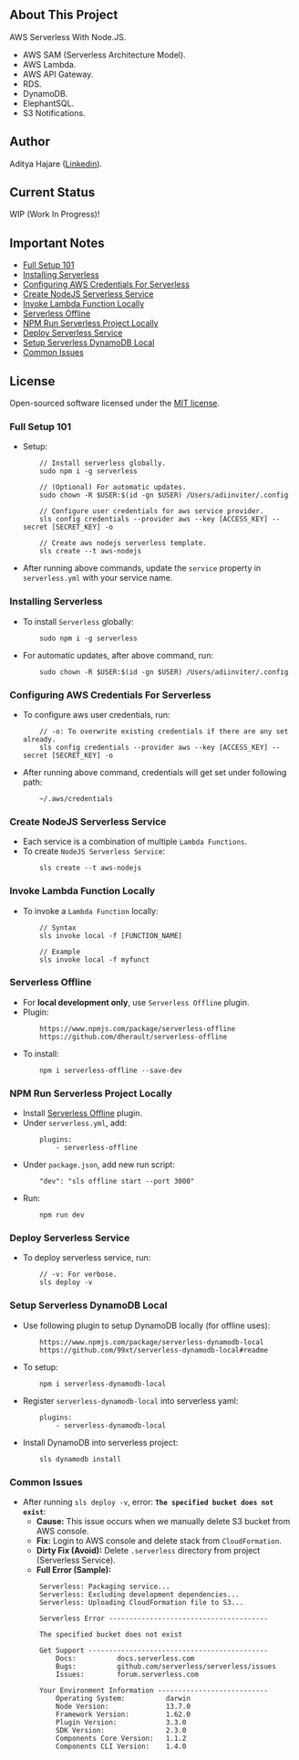 ## About This Project
AWS Serverless With Node.JS.
- AWS SAM (Serverless Architecture Model).
- AWS Lambda.
- AWS API Gateway.
- RDS.
- DynamoDB.
- ElephantSQL.
- S3 Notifications.

## Author
Aditya Hajare ([Linkedin](https://in.linkedin.com/in/aditya-hajare)).

## Current Status
WIP (Work In Progress)!

## Important Notes
- [Full Setup 101](#full-setup-101)
- [Installing Serverless](#installing-serverless)
- [Configuring AWS Credentials For Serverless](#configuring-aws-credentials-for-serverless)
- [Create NodeJS Serverless Service](#create-nodejs-serverless-service)
- [Invoke Lambda Function Locally](#invoke-lambda-function-locally)
- [Serverless Offline](#serverless-offline)
- [NPM Run Serverless Project Locally](#npm-run-serverless-project-locally)
- [Deploy Serverless Service](#deploy-serverless-service)
- [Setup Serverless DynamoDB Local](#setup-serverless-dynamodb-local)
- [Common Issues](#common-issues)

## License
Open-sourced software licensed under the [MIT license](http://opensource.org/licenses/MIT).

### Full Setup 101
- Setup:
    ```
        // Install serverless globally.
        sudo npm i -g serverless

        // (Optional) For automatic updates.
        sudo chown -R $USER:$(id -gn $USER) /Users/adiinviter/.config

        // Configure user credentials for aws service provider.
        sls config credentials --provider aws --key [ACCESS_KEY] --secret [SECRET_KEY] -o

        // Create aws nodejs serverless template.
        sls create --t aws-nodejs
    ```
- After running above commands, update the `service` property in `serverless.yml` with your service name.

### Installing Serverless
- To install `Serverless` globally:
    ```
        sudo npm i -g serverless
    ```
- For automatic updates, after above command, run:
    ```
        sudo chown -R $USER:$(id -gn $USER) /Users/adiinviter/.config
    ```

### Configuring AWS Credentials For Serverless
- To configure aws user credentials, run:
    ```
        // -o: To overwrite existing credentials if there are any set already.
        sls config credentials --provider aws --key [ACCESS_KEY] --secret [SECRET_KEY] -o
    ```
- After running above command, credentials will get set under following path:
    ```
        ~/.aws/credentials
    ```

### Create NodeJS Serverless Service
- Each service is a combination of multiple `Lambda Functions`.
- To create `NodeJS Serverless Service`:
    ```
        sls create --t aws-nodejs
    ```

### Invoke Lambda Function Locally
- To invoke a `Lambda Function` locally:
    ```
        // Syntax
        sls invoke local -f [FUNCTION_NAME]

        // Example
        sls invoke local -f myfunct
    ```

### Serverless Offline
- For **local development only**, use `Serverless Offline` plugin.
- Plugin:
    ```
        https://www.npmjs.com/package/serverless-offline
        https://github.com/dherault/serverless-offline
    ```
- To install:
    ```
        npm i serverless-offline --save-dev
    ````

### NPM Run Serverless Project Locally
- Install [Serverless Offline](#serverless-offline) plugin.
- Under `serverless.yml`, add:
    ```
        plugins:
            - serverless-offline
    ```
- Under `package.json`, add new run script:
    ```
        "dev": "sls offline start --port 3000"
    ```
- Run:
    ```
        npm run dev
    ```

### Deploy Serverless Service
- To deploy serverless service, run:
    ```
        // -v: For verbose.
        sls deploy -v
    ```

### Setup Serverless DynamoDB Local
- Use following plugin to setup DynamoDB locally (for offline uses):
    ```
        https://www.npmjs.com/package/serverless-dynamodb-local
        https://github.com/99xt/serverless-dynamodb-local#readme
    ```
- To setup:
    ```
        npm i serverless-dynamodb-local
    ```
- Register `serverless-dynamodb-local` into serverless yaml:
    ```
        plugins:
            - serverless-dynamodb-local
    ```
- Install DynamoDB into serverless project:
    ```
        sls dynamodb install
    ```

### Common Issues
- After running `sls deploy -v`, error: **`The specified bucket does not exist`**:
    * **Cause:** This issue occurs when we manually delete S3 bucket from AWS console.
    * **Fix:** Login to AWS console and delete stack from `CloudFormation`.
    * **Dirty Fix (Avoid):** Delete `.serverless` directory from project (Serverless Service).
    * **Full Error (Sample):**
    ```
        Serverless: Packaging service...
        Serverless: Excluding development dependencies...
        Serverless: Uploading CloudFormation file to S3...

        Serverless Error ---------------------------------------

        The specified bucket does not exist

        Get Support --------------------------------------------
            Docs:          docs.serverless.com
            Bugs:          github.com/serverless/serverless/issues
            Issues:        forum.serverless.com

        Your Environment Information ---------------------------
            Operating System:          darwin
            Node Version:              13.7.0
            Framework Version:         1.62.0
            Plugin Version:            3.3.0
            SDK Version:               2.3.0
            Components Core Version:   1.1.2
            Components CLI Version:    1.4.0
    ```